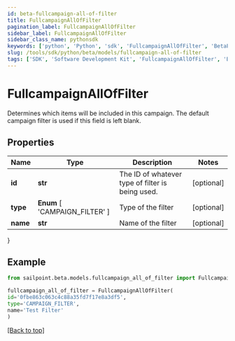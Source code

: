 ```yaml
---
id: beta-fullcampaign-all-of-filter
title: FullcampaignAllOfFilter
pagination_label: FullcampaignAllOfFilter
sidebar_label: FullcampaignAllOfFilter
sidebar_class_name: pythonsdk
keywords: ['python', 'Python', 'sdk', 'FullcampaignAllOfFilter', 'BetaFullcampaignAllOfFilter'] 
slug: /tools/sdk/python/beta/models/fullcampaign-all-of-filter
tags: ['SDK', 'Software Development Kit', 'FullcampaignAllOfFilter', 'BetaFullcampaignAllOfFilter']
---
```


# FullcampaignAllOfFilter

Determines which items will be included in this campaign. The default campaign filter is used if this field is left blank.

## Properties

Name | Type | Description | Notes
------------ | ------------- | ------------- | -------------
**id** | **str** | The ID of whatever type of filter is being used. | [optional] 
**type** |  **Enum** [  'CAMPAIGN_FILTER' ] | Type of the filter | [optional] 
**name** | **str** | Name of the filter | [optional] 
}

## Example

```python
from sailpoint.beta.models.fullcampaign_all_of_filter import FullcampaignAllOfFilter

fullcampaign_all_of_filter = FullcampaignAllOfFilter(
id='0fbe863c063c4c88a35fd7f17e8a3df5',
type='CAMPAIGN_FILTER',
name='Test Filter'
)

```
[[Back to top]](#) 

